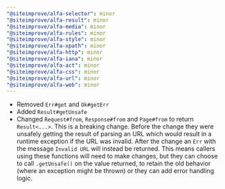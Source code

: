 ```yaml
---
"@siteimprove/alfa-selector": minor
"@siteimprove/alfa-result": minor
"@siteimprove/alfa-media": minor
"@siteimprove/alfa-rules": minor
"@siteimprove/alfa-style": minor
"@siteimprove/alfa-xpath": minor
"@siteimprove/alfa-http": minor
"@siteimprove/alfa-iana": minor
"@siteimprove/alfa-act": minor
"@siteimprove/alfa-css": minor
"@siteimprove/alfa-url": minor
"@siteimprove/alfa-web": minor
---
```


- Removed `Err#get` and `Ok#getErr`
- Added `Result#getUnsafe`
- Changed `Request#from`, `Response#from` and `Page#from` to return `Result<...>`.
  This is a breaking change.
  Before the change they were unsafely getting the result of parsing an URL which would result in a runtime exception if the URL was invalid.
  After the change an `Err` with the message `Invalid URL` will instead be returned.
  This means callers using these functions will need to make changes, but they can choose to call `.getUnsafe()` on the value returned, to retain the old behavior (where an exception might be thrown) or they can add error handling logic.

